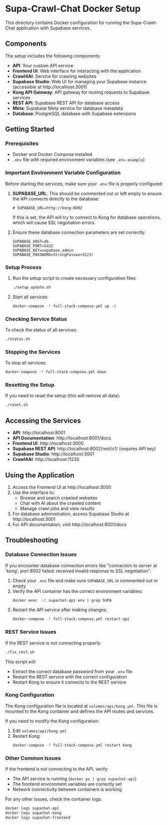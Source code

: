 # Supa-Crawl-Chat Docker Setup

This directory contains Docker configuration for running the Supa-Crawl-Chat application with Supabase services.

## Components

The setup includes the following components:

- **API**: Your custom API service
- **Frontend UI**: Web interface for interacting with the application
- **Crawl4AI**: Service for crawling websites
- **Supabase Studio**: Web UI for managing your Supabase instance (accessible at http://localhost:3001)
- **Kong API Gateway**: API gateway for routing requests to Supabase services
- **REST API**: Supabase REST API for database access
- **Meta**: Supabase Meta service for database metadata
- **Database**: PostgreSQL database with Supabase extensions

## Getting Started

### Prerequisites

- Docker and Docker Compose installed
- `.env` file with required environment variables (see `.env.example`)

### Important Environment Variable Configuration

Before starting the services, make sure your `.env` file is properly configured:

1. **SUPABASE_URL**: This should be commented out or left empty to ensure the API connects directly to the database:
   ```
   # SUPABASE_URL=http://kong:8002
   ```
   
   If this is set, the API will try to connect to Kong for database operations, which will cause SSL negotiation errors.

2. Ensure these database connection parameters are set correctly:
   ```
   SUPABASE_HOST=db
   SUPABASE_PORT=5432
   SUPABASE_KEY=supabase_admin
   SUPABASE_PASSWORD=StrongPassword123!
   ```

### Setup Process

1. Run the setup script to create necessary configuration files:
   ```bash
   ./setup_update.sh
   ```

2. Start all services:
   ```bash
   docker-compose -f full-stack-compose.yml up -d
   ```

### Checking Service Status

To check the status of all services:

```bash
./status.sh
```

### Stopping the Services

To stop all services:

```bash
docker-compose -f full-stack-compose.yml down
```

### Resetting the Setup

If you need to reset the setup (this will remove all data):

```bash
./reset.sh
```

## Accessing the Services

- **API**: http://localhost:8001
- **API Documentation**: http://localhost:8001/docs
- **Frontend UI**: http://localhost:3000
- **Supabase REST API**: http://localhost:8002/rest/v1/ (requires API key)
- **Supabase Studio**: http://localhost:3001
- **Crawl4AI**: http://localhost:11235

## Using the Application

1. Access the Frontend UI at http://localhost:3000
2. Use the interface to:
   - Browse and search crawled websites
   - Chat with AI about the crawled content
   - Manage crawl jobs and view results
3. For database administration, access Supabase Studio at http://localhost:3001
4. For API documentation, visit http://localhost:8001/docs

## Troubleshooting

### Database Connection Issues

If you encounter database connection errors like "connection to server at 'kong', port 8002 failed: received invalid response to SSL negotiation":

1. Check your `.env` file and make sure `SUPABASE_URL` is commented out or empty
2. Verify the API container has the correct environment variables:
   ```bash
   docker exec -it supachat-api env | grep SUPA
   ```
3. Restart the API service after making changes:
   ```bash
   docker-compose -f full-stack-compose.yml restart api
   ```

### REST Service Issues

If the REST service is not connecting properly:

```bash
./fix_rest.sh
```

This script will:
- Extract the correct database password from your `.env` file
- Restart the REST service with the correct configuration
- Restart Kong to ensure it connects to the REST service

### Kong Configuration

The Kong configuration file is located at `volumes/api/kong.yml`. This file is mounted to the Kong container and defines the API routes and services.

If you need to modify the Kong configuration:
1. Edit `volumes/api/kong.yml`
2. Restart Kong:
   ```bash
   docker-compose -f full-stack-compose.yml restart kong
   ```

### Other Common Issues

If the frontend is not connecting to the API, verify:
- The API service is running (`docker ps | grep supachat-api`)
- The frontend environment variables are correctly set
- Network connectivity between containers is working

For any other issues, check the container logs:
```bash
docker logs supachat-api
docker logs supachat-kong
docker logs supachat-frontend
```
